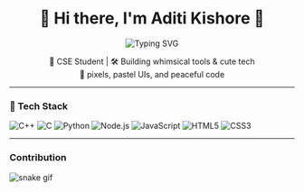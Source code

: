 <!-- 🐣 Intro -->
<h1 align="center">🌼 Hi there, I'm Aditi Kishore 🌼</h1>
<p align="center">
  <img src="https://readme-typing-svg.demolab.com?font=Fira+Code&size=20&duration=2000&pause=1000&color=FFB6C1&center=true&vCenter=true&width=435&lines=I+code+cool+things+in+Python+%F0%9F%90%8D;I+design+smart+assistants+like+ZORA+%F0%9F%A4%96;Building+fun+and+friendly+UIs+%F0%9F%92%83" alt="Typing SVG" />
</p>
<p align="center">
  🍓 CSE Student | 🛠️ Building whimsical tools & cute tech<br>
  🧁  pixels, pastel UIs, and peaceful code
</p>

---

### 🍬 Tech Stack 
<p>
  <img src="https://img.icons8.com/?size=48&id=2T6TKY6whzgV&format=png&color=000000" title="C++"/>
  <img src="https://img.icons8.com/?size=48&id=40670&format=png&color=000000" title="C"/>
  <img src="https://img.icons8.com/color/48/python.png" title="Python"/>
  <img src="https://img.icons8.com/color/48/nodejs.png" title="Node.js"/>
  <img src="https://img.icons8.com/color/48/javascript.png" title="JavaScript"/>
  <img src="https://img.icons8.com/color/48/html-5.png" title="HTML5"/>
  <img src="https://img.icons8.com/color/48/css3.png" title="CSS3"/>
 
</p>

---

### Contribution

![snake gif](https://github.com/<your-username>/<your-username>/blob/output/github-contribution-grid-snake.svg)


